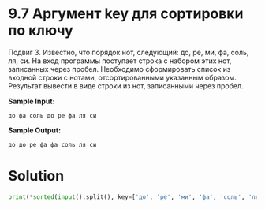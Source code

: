 # 9.7 Аргумент key для сортировки по ключу

Подвиг 3. Известно, что порядок нот, следующий: до, ре, ми, фа, соль, ля, си. На вход программы поступает строка с
набором этих нот, записанных через пробел. Необходимо сформировать список из входной строки с нотами, отсортированными
указанным образом. Результат вывести в виде строки из нот, записанными через пробел.

**Sample Input:**

```
до фа соль до ре фа ля си
```

**Sample Output:**

```
до до ре фа фа соль ля си
```

# Solution

```python
print(*sorted(input().split(), key=['до', 'ре', 'ми', 'фа', 'соль', 'ля', 'си'].index))
```